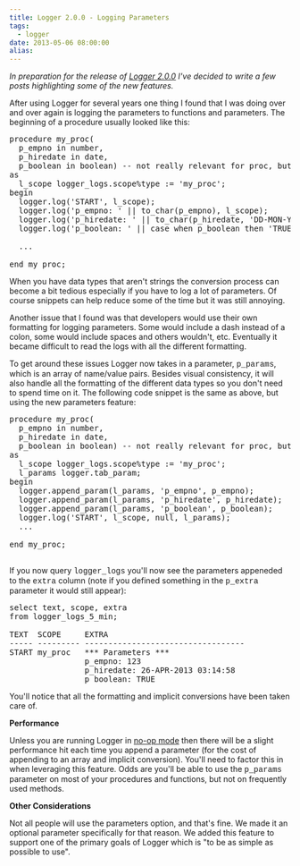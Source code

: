 ```yaml
---
title: Logger 2.0.0 - Logging Parameters
tags:
  - logger
date: 2013-05-06 08:00:00
alias:
---
```


_In preparation for the release of [Logger 2.0.0](https://github.com/tmuth/Logger---A-PL-SQL-Logging-Utility) I've decided to write a few posts highlighting some of the new features.&nbsp;_

After using Logger for several years one thing I found that I was doing over and over again is logging the parameters to functions and parameters. The beginning of a procedure usually looked like this: 
<pre class="brush: sql;">procedure my_proc(
  p_empno in number,
  p_hiredate in date,
  p_boolean in boolean) -- not really relevant for proc, but good for demo
as
  l_scope logger_logs.scope%type := 'my_proc';
begin
  logger.log('START', l_scope);
  logger.log('p_empno: ' || to_char(p_empno), l_scope);
  logger.log('p_hiredate: ' || to_char(p_hiredate, 'DD-MON-YYYY HH24:MI:SS'), l_scope);
  logger.log('p_boolean: ' || case when p_boolean then 'TRUE' else 'FALSE' end, l_scope);

  ...

end my_proc;  
</pre>When you have data types that aren't strings the conversion process can become a bit tedious especially if you have to log a lot of parameters. Of course snippets can help reduce some of the time but it was still annoying.

Another issue that I found was that developers would use their own formatting for logging parameters. Some would include a dash instead of a colon, some would include spaces and others wouldn't, etc. Eventually it became difficult to read the logs with all the different formatting.

To get around these issues Logger now takes in a parameter, <span style="font-family: &quot;Courier New&quot;,Courier,monospace;">p_params</span>, which is an array of name/value pairs. Besides visual consistency, it will also handle all the formatting of the different data types so you don't need to spend time on it. The following code snippet is the same as above, but using the new parameters feature: 
<pre class="brush: sql; highlight: [9,10,11,12]">procedure my_proc(
  p_empno in number,
  p_hiredate in date,
  p_boolean in boolean) -- not really relevant for proc, but good for demo
as
  l_scope logger_logs.scope%type := 'my_proc';
  l_params logger.tab_param;
begin
  logger.append_param(l_params, 'p_empno', p_empno);
  logger.append_param(l_params, 'p_hiredate', p_hiredate);
  logger.append_param(l_params, 'p_boolean', p_boolean);
  logger.log('START', l_scope, null, l_params);
  ...

end my_proc;  

</pre>If you now query <span style="font-family: &quot;Courier New&quot;,Courier,monospace;">logger_logs</span> you'll now see the parameters appeneded to the <span style="font-family: &quot;Courier New&quot;,Courier,monospace;">extra</span> column (note if you defined something in the <span style="font-family: &quot;Courier New&quot;,Courier,monospace;">p_extra</span> parameter it would still appear): 
<pre class="brush: sql;">select text, scope, extra
from logger_logs_5_min;

TEXT  SCOPE     EXTRA
----- --------- ----------------------------------
START my_proc   *** Parameters ***
                p_empno: 123
                p_hiredate: 26-APR-2013 03:14:58
                p_boolean: TRUE
</pre>You'll notice that all the formatting and implicit conversions have been taken care of.

**Performance**

Unless you are running Logger in [no-op mode](https://github.com/tmuth/Logger---A-PL-SQL-Logging-Utility#no-op-option-for-production-environments) then there will be a slight performance hit each time you append a parameter (for the cost of appending to an array and implicit conversion). You'll need to factor this in when leveraging this feature. Odds are you'll be able to use the <span style="font-family: &quot;Courier New&quot;,Courier,monospace;">p_params</span> parameter on most of your procedures and functions, but not on frequently used methods.

**Other Considerations**

Not all people will use the parameters option, and that's fine. We made it an optional parameter specifically for that reason. We added this feature to support one of the primary goals of Logger which is "to be as simple as possible to use".